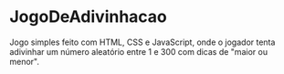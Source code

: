 # JogoDeAdivinhacao
Jogo simples feito com HTML, CSS e JavaScript, onde o jogador tenta adivinhar um número aleatório entre 1 e 300 com dicas de "maior ou menor".
